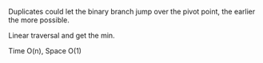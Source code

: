 
Duplicates could let the binary branch jump over the pivot point, the earlier the more possible.

Linear traversal and get the min.

Time O(n), Space O(1)


